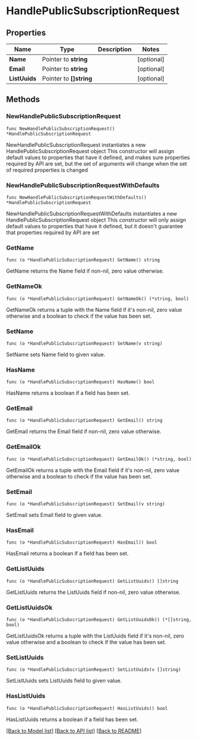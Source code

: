 # HandlePublicSubscriptionRequest

## Properties

Name | Type | Description | Notes
------------ | ------------- | ------------- | -------------
**Name** | Pointer to **string** |  | [optional] 
**Email** | Pointer to **string** |  | [optional] 
**ListUuids** | Pointer to **[]string** |  | [optional] 

## Methods

### NewHandlePublicSubscriptionRequest

`func NewHandlePublicSubscriptionRequest() *HandlePublicSubscriptionRequest`

NewHandlePublicSubscriptionRequest instantiates a new HandlePublicSubscriptionRequest object
This constructor will assign default values to properties that have it defined,
and makes sure properties required by API are set, but the set of arguments
will change when the set of required properties is changed

### NewHandlePublicSubscriptionRequestWithDefaults

`func NewHandlePublicSubscriptionRequestWithDefaults() *HandlePublicSubscriptionRequest`

NewHandlePublicSubscriptionRequestWithDefaults instantiates a new HandlePublicSubscriptionRequest object
This constructor will only assign default values to properties that have it defined,
but it doesn't guarantee that properties required by API are set

### GetName

`func (o *HandlePublicSubscriptionRequest) GetName() string`

GetName returns the Name field if non-nil, zero value otherwise.

### GetNameOk

`func (o *HandlePublicSubscriptionRequest) GetNameOk() (*string, bool)`

GetNameOk returns a tuple with the Name field if it's non-nil, zero value otherwise
and a boolean to check if the value has been set.

### SetName

`func (o *HandlePublicSubscriptionRequest) SetName(v string)`

SetName sets Name field to given value.

### HasName

`func (o *HandlePublicSubscriptionRequest) HasName() bool`

HasName returns a boolean if a field has been set.

### GetEmail

`func (o *HandlePublicSubscriptionRequest) GetEmail() string`

GetEmail returns the Email field if non-nil, zero value otherwise.

### GetEmailOk

`func (o *HandlePublicSubscriptionRequest) GetEmailOk() (*string, bool)`

GetEmailOk returns a tuple with the Email field if it's non-nil, zero value otherwise
and a boolean to check if the value has been set.

### SetEmail

`func (o *HandlePublicSubscriptionRequest) SetEmail(v string)`

SetEmail sets Email field to given value.

### HasEmail

`func (o *HandlePublicSubscriptionRequest) HasEmail() bool`

HasEmail returns a boolean if a field has been set.

### GetListUuids

`func (o *HandlePublicSubscriptionRequest) GetListUuids() []string`

GetListUuids returns the ListUuids field if non-nil, zero value otherwise.

### GetListUuidsOk

`func (o *HandlePublicSubscriptionRequest) GetListUuidsOk() (*[]string, bool)`

GetListUuidsOk returns a tuple with the ListUuids field if it's non-nil, zero value otherwise
and a boolean to check if the value has been set.

### SetListUuids

`func (o *HandlePublicSubscriptionRequest) SetListUuids(v []string)`

SetListUuids sets ListUuids field to given value.

### HasListUuids

`func (o *HandlePublicSubscriptionRequest) HasListUuids() bool`

HasListUuids returns a boolean if a field has been set.


[[Back to Model list]](../README.md#documentation-for-models) [[Back to API list]](../README.md#documentation-for-api-endpoints) [[Back to README]](../README.md)


